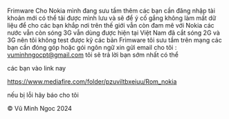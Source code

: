 Frimware Cho Nokia mình đang sưu tầm thêm các bạn cần đăng nhập tài khoản mới có thể tải được mình lưu và sẽ để ý cố gắng không làm mất dữ liệu để cho các bạn khắp nơi trên thế giới vẫn còn đam mê với Nokia các nước vẫn còn sóng 3G vẫn dùng được hiện tại Việt Nam đã cắt sóng 2G và 3G nên tôi không test được kỹ các bản Frimware tôi sưu tầm trên mạng các bạn cần đóng góp hoặc gói ngôn ngữ xin gửi email cho tôi : vuminhngocpt@gmail.com tôi sẽ trả lời bạn sớm nhất có thể 

các bạn vào link nay 

https://www.mediafire.com/folder/pzuviltbxeiuu/Rom_nokia

nếu bị lỗi hãy báo cho tôi 

© Vũ Minh Ngoc 2024 
